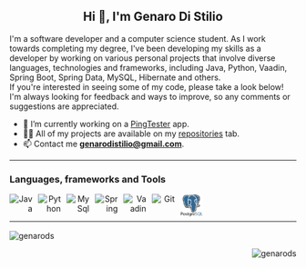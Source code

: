<h2 align="center">Hi 👋, I'm Genaro Di Stilio</h2>
I'm a software developer and a computer science student. As I work towards completing my degree, I've been developing my skills as a developer by working on various personal projects that involve diverse languages, technologies and frameworks, including Java, Python, Vaadin, Spring Boot, Spring Data, MySQL, Hibernate and others. <br>
If you're interested in seeing some of my code, please take a look below! I'm always looking for feedback and ways to improve, so any comments or suggestions are appreciated.

- 🔭 I’m currently working on a [PingTester](https://github.com/GenaroDS/PingTest) app.
- 👨‍💻 All of my projects are available on my [repositories](https://github.com/GenaroDS?tab=repositories) tab.
- 📫 Contact me **genarodistilio@gmail.com**.

---
### Languages, frameworks and Tools

<p align="right"> 
<img align="left" alt="Java" width="40px" style="padding-right:10px;" src="https://cdn.jsdelivr.net/gh/devicons/devicon/icons/java/java-original.svg"/>
<img align="left" alt="Python" width="40px" style="padding-right:10px;" src="https://cdn.jsdelivr.net/gh/devicons/devicon/icons/python/python-plain.svg" />
<img align="left" alt="MySql" width="40px" style="padding-right:10px;" src="https://cdn.jsdelivr.net/gh/devicons/devicon/icons/mysql/mysql-original.svg" />
<img align="left" alt="Spring" width="40px" style="padding-right:10px;" src="https://cdn.jsdelivr.net/gh/devicons/devicon/icons/spring/spring-original.svg" />
<img align="left" alt="Vaadin" width="40px" style="padding-right:10px;" src="https://avatars.githubusercontent.com/u/1171922?v=4&s=40" />
<img align="left" alt="Git" width="40px" style="padding-right:10px;" src="https://cdn.jsdelivr.net/gh/devicons/devicon/icons/git/git-original.svg" />
<img align="left" alt="Posgre" width="40px" style="padding-right:10px;" src="https://raw.githubusercontent.com/devicons/devicon/master/icons/postgresql/postgresql-original-wordmark.svg"/></p>
<br><br>

---


<p align="left"><img align="center" src="https://github-readme-stats.vercel.app/api?username=genarods&theme=algolia&show_icons=true" alt="genarods" /></p>
  
<p align="right"><img src="https://komarev.com/ghpvc/?username=genarods&label=Profile%20views&color=0e75b6&style=flat" alt="genarods" /> </p>


